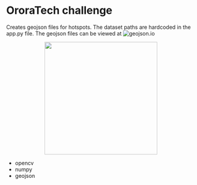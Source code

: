 # OroraTech challenge

Creates geojson files for hotspots. The dataset paths are hardcoded in the app.py file.
The geojson files can be viewed at ![geojson.io](https://geojson.io)

<p align="center"><img src="https://i.imgur.com/6xypuYd.png" width="300"></p>

- opencv
- numpy
- geojson
